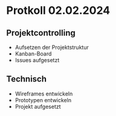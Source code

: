 # Protkoll 02.02.2024

## Projektcontrolling

- Aufsetzen der Projektstruktur
- Kanban-Board
- Issues aufgesetzt

## Technisch

- Wireframes entwickeln
- Prototypen entwickeln
- Projekt aufgesetzt
